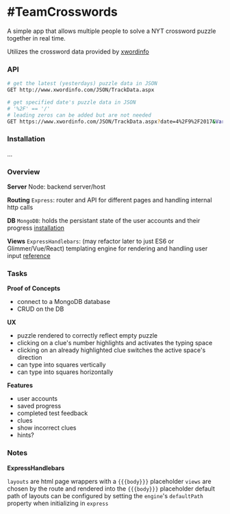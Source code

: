 # #TeamCrosswords #

A simple app that allows multiple people to solve a NYT crossword puzzle together in real time.

Utilizes the crossword data provided by [xwordinfo](http://www.xwordinfo.com)

### API ###

```sh
# get the latest (yesterdays) puzzle data in JSON
GET http://www.xwordinfo.com/JSON/TrackData.aspx

# get specified date's puzzle data in JSON
# '%2F' == '/'
# leading zeros can be added but are not needed
GET https://www.xwordinfo.com/JSON/TrackData.aspx?date=4%2F9%2F2017&Variety=false
```

### Installation ###

...

### Overview ###

**Server**
Node:
backend server/host

**Routing**
`Express`:
router and API for different pages and handling internal http calls

**DB**
`MongoDB`:
holds the persistant state of the user accounts and their progress
[installation](https://docs.mongodb.com/manual/tutorial/install-mongodb-on-os-x/)

**Views**
`ExpressHandlebars`: (may refactor later to just ES6 or Glimmer/Vue/React)
templating engine for rendering and handling user input
[reference](https://github.com/ericf/express-handlebars)

### Tasks ###

**Proof of Concepts**

<!-- * call to crosswords API to get JSON using `fetch` -->
<!-- * render a template using express -->
<!-- * pass JSON data to a template -->
* connect to a MongoDB database
* CRUD on the DB

**UX**

* puzzle rendered to correctly reflect empty puzzle
* clicking on a clue's number highlights and activates the typing space
* clicking on an already highlighted clue switches the active space's direction
* can type into squares vertically
* can type into squares horizontally

**Features**

* user accounts
* saved progress
* completed test feedback
* clues
* show incorrect clues
* hints?

### Notes ###

**ExpressHandlebars**

`layouts` are html page wrappers with a `{{{body}}}` placeholder
`views` are chosen by the route and rendered into the `{{{body}}}` placeholder
default path of layouts can be configured by setting the `engine`'s `defaultPath` property when initializing in `express`
